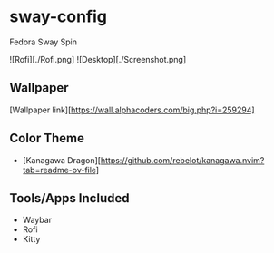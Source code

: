 # sway-config
Fedora Sway Spin

![Rofi][./Rofi.png]
![Desktop][./Screenshot.png]

## Wallpaper
[Wallpaper link][https://wall.alphacoders.com/big.php?i=259294]

## Color Theme
- [Kanagawa Dragon][https://github.com/rebelot/kanagawa.nvim?tab=readme-ov-file]

## Tools/Apps Included
- Waybar
- Rofi  
- Kitty
